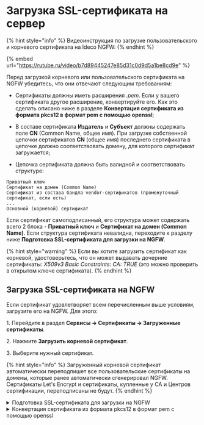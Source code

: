 # Загрузка SSL-сертификата на сервер

{% hint style="info" %}
Видеоинструкция по загрузке пользовательского и корневого сертификата на Ideco NGFW:
{% endhint %}

{% embed url="https://rutube.ru/video/b7d89445247e85d31c0d9d5a1be8cd9e" %}
<!-- [Ссылка на видеоинструкцию по загрузке пользовательского и корневого сертификата на NGFW](https://rutube.ru/video/b7d89445247e85d31c0d9d5a1be8cd9e) -->

Перед загрузкой корневого или пользовательского сертификата на NGFW убедитесь, что они отвечают следующим требованиям:

* Сертификаты должны иметь расширения *.pem*. Если у вашего сертификата другое расширение, конвертируйте его. Как это сделать описано ниже в разделе **Конвертация сертификата из формата pkcs12 в формат pem с помощью openssl**;

* В составе сертификата **Издатель** и **Субъект** должны содержать поле **CN** (Common Name, общее имя). При загрузке собственной цепочки сертификатов **CN** (общее имя) последнего сертификата в цепочке должно соответствовать домену, для которого сертификат загружается;

* Цепочка сертификата должна быть валидной и соответствовать структуре:

```
Приватный ключ
Сертификат на домен (Common Name)
Сертификат из состава бандла vendor-сертификатов (промежуточный сертификат, если есть)
...
Основной (корневой) сертификат
```

Если сертификат самоподписанный, его структура может содержать всего 2 блока - **Приватный ключ** и **Сертификат на домен (Common Name)**. Если структура сертификата невалидна, переходите к разделу ниже **Подготовка SSL-сертификата для загрузки на NGFW**.

{% hint style="warning" %}
Если вы хотите загрузить сертификат как корневой, удостоверьтесь, что он может выдавать дочерние сертификаты: *X509v3 Basic Constraints: CA: TRUE* (это можно проверить в открытом ключе сертификата).
{% endhint %}

## Загрузка SSL-сертификата на NGFW

Если сертификат удовлетворяет всем перечисленным выше условиям, загрузите его на NGFW. Для этого:

1\. Перейдите в раздел **Сервисы -> Сертификаты -> Загруженные сертификаты**.

2\. Нажмите **Загрузить корневой сертификат**.

3\. Выберите нужный сертификат.

{% hint style="info" %}
Загруженный корневой сертификат автоматически переподпишет все пользовательские сертификаты на домены, которые ранее автоматически сгенерировал NGFW. Сертификаты Let's Encrypt и сертификаты, купленные у СА и Центров сертификации, переподписаны не будут.
{% endhint %}

<details>
<summary>Подготовка SSL-сертификата для загрузки на NGFW</summary>

При покупке доверенного SSL-сертификата на домен у Certificate Authority или Центра сертификации данные для его установки как правило высылаются электронным письмом в разрозненном виде. Для корректной загрузки сертификаты на домен, промежуточные и корневые сертификаты нужно собрать в один файл в правильном порядке.

{% hint style="warning" %}
Некоторые данные (CSR-запрос и приватный ключ) генерируются только во время покупки SSL-сертификата и не высылаются в письме. Сразу сохраняйте такие данные на своем компьютере.
{% endhint %}

Корневые (самоподписанные) сертификаты также требуют построения цепочек. Структура таких сертификатов может содержать 2 блока - *Приватный ключ* и *Сертификат на домен (Comon Name)* - или более в зависимости от того, есть ли у вас промежуточные сертификаты (из состава бандла vendor-сертификатов).

Для создания корректной цепочки сертификатов выполните действия:

1\. Создайте текстовый файл вида:

```
-----BEGIN PRIVATE KEY-----
.....
.....
-----END PRIVATE KEY-----
-----BEGIN CERTIFICATE-----
.....
.....
-----END CERTIFICATE-----
-----BEGIN CERTIFICATE-----
.....
.....
-----END CERTIFICATE-----
-----BEGIN CERTIFICATE-----
.....
.....
-----END CERTIFICATE-----
```

2\. Добавьте в блок (**BEGIN PRIVATE KEY**) _расшифрованный_ приватный ключ.
   
**Если Центр сертификации выдал приватный ключ в зашифрованном виде, расшифруйте его с помощью passphrase (фразы-пароля).**

3\. В каждый из блоков (**BEGIN CERTIFICATE**) добавьте сертификат. В начало - сертификат на домен, следом - сертификаты из бандла vendor-сертификатов (если они есть), в самый конец - корневой сертификат. Файл должен получить такую структуру:

```
Приватный ключ
Сертификат на домен
Сертификат из состава бандла vendor-сертификатов (при наличии)
...
Основной (корневой) сертификат
```

4\. Сохраните файл с расширением **.pem** и загрузите его на NGFW.

{% hint style="info" %}
С общепринятым стандартом создания файла-цепочки сертификатов можно также ознакомиться здесь: [https://www.digicert.com/ssl-support/pem-ssl-creation.htm](https://www.digicert.com/ssl-support/pem-ssl-creation.htm).
{% endhint %}
</details>

<details>
<summary>Конвертация сертификата из формата pkcs12 в формат pem с помощью openssl</summary>

{% hint style="info" %}
Для конвертации сертификата с помощью openssl на Windows воспользуйтесь ссылкой для [загрузки openssl на компьютер](http://slproweb.com/products/Win32OpenSSL.html) и для [установки openssl на компьютер](http://iljin-oleg.blogspot.com/2012/12/openssl-openssl-ssl-secure-socket-layer.html).
{% endhint %}

Для конвертации сертификата из формата **pkcs12** в формат **pem** выполните действия:

1\. Откройте командную строку.

2\. Введите команду `openssl pkcs12 -in certificate.pkcs12 -out certificate.pem` (сконвертирует сертификат в нужный формат), где:

* **certificate.pkcs12** - исходный сертификат который был получен у центра сертификации;
* **certificate.pem** - результат конвертации.

3\. Откройте полученный файл и убедитесь, что он имеет структуру:

 ```
    -----BEGIN CERTIFICATE-----
    ..............
    ..............
    -----END CERTIFICATE-----
    -----BEGIN PRIVATE KEY-----
    ..............
    ..............
    -----END PRIVATE KEY-----
```

Если в сертификате написано `--BEGIN ENCRYPTED PRIVATE KEY--`, расшифруйте его, введя в openssl команду\
`openssl rsa -in certificate.pem -out certificate_decoded.pem`, где:

* **certificate.pem** - файл который был получен после конвертации;
* **certificate\_decode.pem** - результат расшифровки.

</details>
